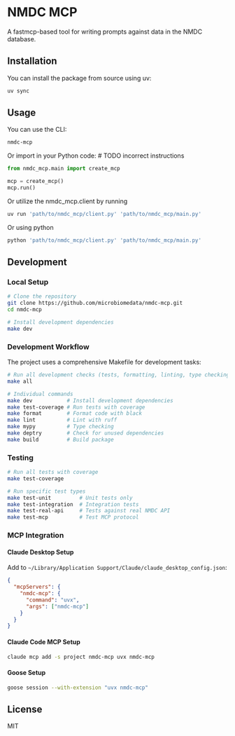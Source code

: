 # NMDC MCP

A fastmcp-based tool for writing prompts against data in the NMDC database.

## Installation

You can install the package from source using uv:

```bash
uv sync
```

## Usage

You can use the CLI:

```bash
nmdc-mcp
```

Or import in your Python code: # TODO incorrect instructions

```python
from nmdc_mcp.main import create_mcp

mcp = create_mcp()
mcp.run()
```

Or utilize the nmdc_mcp.client by running 

```bash
uv run 'path/to/nmdc_mcp/client.py' 'path/to/nmdc_mcp/main.py'
```

Or using python

```bash
python 'path/to/nmdc_mcp/client.py' 'path/to/nmdc_mcp/main.py'
```


## Development

### Local Setup

```bash
# Clone the repository
git clone https://github.com/microbiomedata/nmdc-mcp.git
cd nmdc-mcp

# Install development dependencies
make dev
```

### Development Workflow

The project uses a comprehensive Makefile for development tasks:

```bash
# Run all development checks (tests, formatting, linting, type checking)
make all

# Individual commands
make dev           # Install development dependencies
make test-coverage # Run tests with coverage
make format        # Format code with black
make lint          # Lint with ruff
make mypy          # Type checking
make deptry        # Check for unused dependencies
make build         # Build package
```

### Testing

```bash
# Run all tests with coverage
make test-coverage

# Run specific test types
make test-unit         # Unit tests only
make test-integration  # Integration tests
make test-real-api     # Tests against real NMDC API
make test-mcp          # Test MCP protocol
```

### MCP Integration

#### Claude Desktop Setup
Add to `~/Library/Application Support/Claude/claude_desktop_config.json`:
```json
{
  "mcpServers": {
    "nmdc-mcp": {
      "command": "uvx",
      "args": ["nmdc-mcp"]
    }
  }
}
```

#### Claude Code MCP Setup
```bash
claude mcp add -s project nmdc-mcp uvx nmdc-mcp
```

#### Goose Setup
```bash
goose session --with-extension "uvx nmdc-mcp"
```

## License

MIT